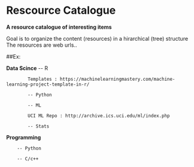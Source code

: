 # Rescource Catalogue
**A resource catalogue of interesting items**

Goal is to organize the content (resources) in a  hirarchical (tree) structure The resources are web urls.. 

##Ex: 

**Data Scince**
            -- R

            Templates : https://machinelearningmastery.com/machine-learning-project-template-in-r/

            -- Python 

            -- ML 

            UCI ML Repo : http://archive.ics.uci.edu/ml/index.php

            -- Stats 


**Programming**

        -- Python 

        -- C/c++ 
